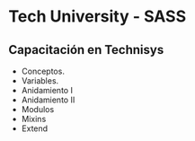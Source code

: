 # Tech University - SASS
## Capacitación en Technisys

- Conceptos.
- Variables.
- Anidamiento I
- Anidamiento II
- Modulos
- Mixins
- Extend
